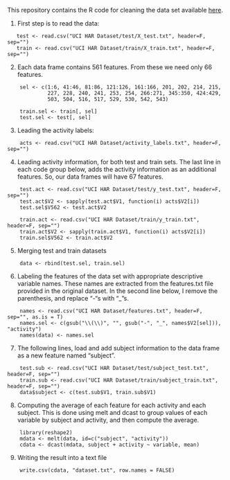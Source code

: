 This repository contains the R code for cleaning the data set available [here](http://archive.ics.uci.edu/ml/datasets/Human+Activity+Recognition+Using+Smartphones).

1. First step is to read the data:

```
   test <- read.csv("UCI HAR Dataset/test/X_test.txt", header=F, sep="")
   train <- read.csv("UCI HAR Dataset/train/X_train.txt", header=F, sep="")
```
2. Each data frame contains 561 features. From these we need only 66 features. 

```
    sel <- c(1:6, 41:46, 81:86, 121:126, 161:166, 201, 202, 214, 215, 
             227, 228, 240, 241, 253, 254, 266:271, 345:350, 424:429, 
             503, 504, 516, 517, 529, 530, 542, 543)
    
    train.sel <- train[, sel]
    test.sel <- test[, sel]
```

3. Leading the activity labels:

```
    acts <- read.csv("UCI HAR Dataset/activity_labels.txt", header=F, sep="")
```

4. Leading activity information, for both test and train sets. The last line in each code group below, adds the activity information as an additional features. So, our data frames will have 67 features.

```
    test.act <- read.csv("UCI HAR Dataset/test/y_test.txt", header=F, sep="")
    test.act$V2 <- sapply(test.act$V1, function(i) acts$V2[i])
    test.sel$V562 <- test.act$V2

    train.act <- read.csv("UCI HAR Dataset/train/y_train.txt", header=F, sep="")
    train.act$V2 <- sapply(train.act$V1, function(i) acts$V2[i])
    train.sel$V562 <- train.act$V2
```

5. Merging test and train datasets

```
    data <- rbind(test.sel, train.sel)
```

6. Labeling the features of the data set with appropriate descriptive variable names. These names are extracted from the features.txt file provided in the original dataset. In the second line below, I remove the parenthesis, and replace “-“s with “_”s.

```
    names <- read.csv("UCI HAR Dataset/features.txt", header=F, sep="", as.is = T)
    names.sel <- c(gsub("\\(\\)", "", gsub("-", "_", names$V2[sel])), "activity")
    names(data) <- names.sel
```

7. The following lines, load and add subject information to the data frame as a new feature named “subject”.

```
    test.sub <- read.csv("UCI HAR Dataset/test/subject_test.txt", header=F, sep="")
    train.sub <- read.csv("UCI HAR Dataset/train/subject_train.txt", header=F, sep="")
    data$subject <- c(test.sub$V1, train.sub$V1)
```

8.  Computing the average of each feature for each activity and each subject. This is done using melt and dcast to group values of each variable by subject and activity, and then compute the average. 

```
    library(reshape2)
    mdata <- melt(data, id=c("subject", "activity"))
    cdata <- dcast(mdata, subject + activity ~ variable, mean)
```

9. Writing the result into a text file

```
    write.csv(cdata, "dataset.txt", row.names = FALSE)
```








